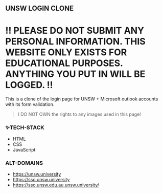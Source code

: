 ## UNSW LOGIN CLONE

#  ‼️ PLEASE DO NOT SUBMIT ANY PERSONAL INFORMATION. THIS WEBSITE ONLY EXISTS FOR EDUCATIONAL PURPOSES. ANYTHING YOU PUT IN WILL BE LOGGED. ‼️

This is a clone of the login page for UNSW + Microsoft outlook accounts with its form validation.

> I DO NOT OWN the rights to any images used in this page!
### ✨TECH-STACK

- HTML
- CSS
- JavaScript

### ALT-DOMAINS

- https://unsw.university
- https://sso.unsw.university
- https://sso.unsw.edu.au.unsw.university/